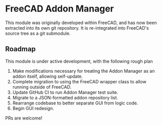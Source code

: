 # FreeCAD Addon Manager

This module was originally developed within FreeCAD, and has now been extracted into its own git repository. It is re-integrated into
FreeCAD's source tree as a git submodule.

## Roadmap

This module is under active development, with the following rough plan

1. Make modifications necessary for treating the Addon Manager as an addon itself, allowing self-update.
2. Complete migration to using the FreeCAD wrapper class to allow running outside of FreeCAD.
3. Update GitHub CI to run Addon Manager test suite.
4. Migrate to a JSON-formatted addon repository list.
5. Rearrange codebase to better separate GUI from logic code.
6. Begin GUI redesign.

PRs are welcome!
